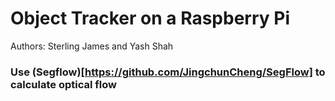 # Object Tracker on a Raspberry Pi
Authors: Sterling James and Yash Shah


### Use (Segflow)[https://github.com/JingchunCheng/SegFlow] to calculate optical flow
